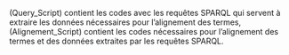 (Query_Script) contient les codes avec les requêtes SPARQL qui servent à extraire les données nécessaires pour l’alignement des termes,
(Alignement_Script) contient les codes nécessaires pour l’alignement des termes et des données extraites par les requêtes SPARQL. 